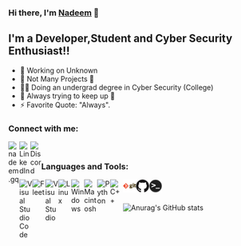 ### Hi there, I'm [Nadeem](https://nadeem.gq) 👋 

## I'm a Developer,Student and Cyber Security Enthusiast!!

- 📑 Working on Unknown
- 🌱 Not Many Projects 🔮
- 👨‍🎓 Doing an undergrad degree in Cyber Security (College)
- 👯 Always trying to keep up 🤝 
- ⚡ Favorite Quote: "Always".

### Connect with me:

[<img align="left" alt="nadeem.gq" width="22px" src="https://icon-library.com/images/website-icon-code/website-icon-code-29.jpg" />](https://nadeem.gq)
[<img align="left" alt="LinkedIn" width="22px" src="https://cdn.jsdelivr.net/npm/simple-icons@v3/icons/linkedin.svg" />](https://www.linkedin.com/in/MNadeem05/)
[<img align="left" alt="Discord" width="22px" src="https://www.freeiconspng.com/uploads/discord-black-icon-1.png" />](https://discord.com/users/733633836964905001)

<br />

### Languages and Tools:

<img align="left" alt="Visual Studio Code" width="26px" src="https://upload.wikimedia.org/wikipedia/commons/thumb/9/9a/Visual_Studio_Code_1.35_icon.svg/2048px-Visual_Studio_Code_1.35_icon.svg.png" />
<img align="left" alt="Fleet" width="26px" src="https://pbs.twimg.com/profile_images/1463886702548852744/AY8F8UB0_400x400.png" />

<img align="left" alt="Visual Studio" width="26px" src="https://upload.wikimedia.org/wikipedia/commons/thumb/5/59/Visual_Studio_Icon_2019.svg/1200px-Visual_Studio_Icon_2019.svg.png" />
<img align="left" alt="Linux" width="26px" src="https://cdn-icons-png.flaticon.com/512/25/25719.png" />
<img align="left" alt="Windows" width="26px" src="https://www.freeiconspng.com/thumbs/windows-icon-png/system-windows-icon-png-4.png" />
<img align="left" alt="Macintosh" width="26px" src="https://upload.wikimedia.org/wikipedia/commons/thumb/a/ab/Icon-Mac.svg/1024px-Icon-Mac.svg.png" />
<img align="left" alt="Python" width="26px" src="https://upload.wikimedia.org/wikipedia/commons/thumb/1/1f/Python_logo_01.svg/600px-Python_logo_01.svg.png" />
 <img align="left" alt="C++" width="26px" src="https://upload.wikimedia.org/wikipedia/commons/thumb/1/18/ISO_C%2B%2B_Logo.svg/1822px-ISO_C%2B%2B_Logo.svg.png" />
<img align="left" alt="Git" width="26px" src="https://raw.githubusercontent.com/github/explore/80688e429a7d4ef2fca1e82350fe8e3517d3494d/topics/git/git.png" />
<img align="left" alt="GitHub" width="26px" src="https://raw.githubusercontent.com/github/explore/78df643247d429f6cc873026c0622819ad797942/topics/github/github.png" />
<img align="left" alt="Terminal" width="26px" src="https://raw.githubusercontent.com/github/explore/80688e429a7d4ef2fca1e82350fe8e3517d3494d/topics/terminal/terminal.png" />

<br />
<br />

![Anurag's GitHub stats](https://github-readme-stats.vercel.app/api?username=Nadeem-05&show_icons=true&theme=radical)
